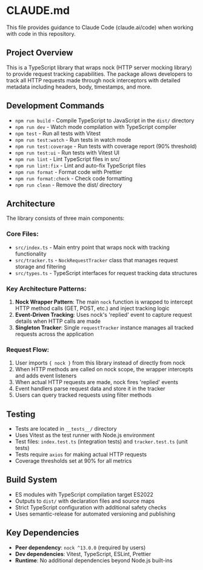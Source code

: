 # CLAUDE.md

This file provides guidance to Claude Code (claude.ai/code) when working with code in this repository.

## Project Overview

This is a TypeScript library that wraps nock (HTTP server mocking library) to provide request tracking capabilities. The package allows developers to track all HTTP requests made through nock interceptors with detailed metadata including headers, body, timestamps, and more.

## Development Commands

- `npm run build` - Compile TypeScript to JavaScript in the `dist/` directory
- `npm run dev` - Watch mode compilation with TypeScript compiler
- `npm test` - Run all tests with Vitest
- `npm run test:watch` - Run tests in watch mode
- `npm run test:coverage` - Run tests with coverage report (90% threshold)
- `npm run test:ui` - Run tests with Vitest UI
- `npm run lint` - Lint TypeScript files in src/
- `npm run lint:fix` - Lint and auto-fix TypeScript files
- `npm run format` - Format code with Prettier
- `npm run format:check` - Check code formatting
- `npm run clean` - Remove the dist/ directory

## Architecture

The library consists of three main components:

### Core Files:
- `src/index.ts` - Main entry point that wraps nock with tracking functionality
- `src/tracker.ts` - `NockRequestTracker` class that manages request storage and filtering
- `src/types.ts` - TypeScript interfaces for request tracking data structures

### Key Architecture Patterns:
1. **Nock Wrapper Pattern**: The main `nock` function is wrapped to intercept HTTP method calls (GET, POST, etc.) and inject tracking logic
2. **Event-Driven Tracking**: Uses nock's 'replied' event to capture request details when HTTP calls are made
3. **Singleton Tracker**: Single `requestTracker` instance manages all tracked requests across the application

### Request Flow:
1. User imports `{ nock }` from this library instead of directly from nock
2. When HTTP methods are called on nock scope, the wrapper intercepts and adds event listeners
3. When actual HTTP requests are made, nock fires 'replied' events
4. Event handlers parse request data and store it in the tracker
5. Users can query tracked requests using filter methods

## Testing

- Tests are located in `__tests__/` directory
- Uses Vitest as the test runner with Node.js environment
- Test files: `index.test.ts` (integration tests) and `tracker.test.ts` (unit tests)
- Tests require `axios` for making actual HTTP requests
- Coverage thresholds set at 90% for all metrics

## Build System

- ES modules with TypeScript compilation target ES2022
- Outputs to `dist/` with declaration files and source maps
- Strict TypeScript configuration with additional safety checks
- Uses semantic-release for automated versioning and publishing

## Key Dependencies

- **Peer dependency**: `nock ^13.0.0` (required by users)
- **Dev dependencies**: Vitest, TypeScript, ESLint, Prettier
- **Runtime**: No additional dependencies beyond Node.js built-ins